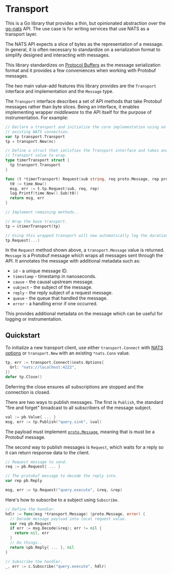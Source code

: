 # Transport

This is a Go library that provides a thin, but opinionated abstraction over the [go-nats](https://github.com/nats-io/go-nats) API. The use case is for writing services that use NATS as a transport layer.

The NATS API expects a slice of bytes as the representation of a message. In general, it is often necessary to standardize on a serialization format to simplify designed and interacting with messages.

This library standardizes on [Protocol Buffers](https://developers.google.com/protocol-buffers/) as the message serialization format and it provides a few conveniences when working with Protobuf messages.

The two main value-add features this library provides are the `Transport` interface and implementation and the `Message` type.

The `Transport` interface describes a set of API methods that take Protobuf messages rather than byte slices. Being an interface, it enables implementing wrapper *middleware* to the API itself for the purpose of instrumentation. For example:

```go
// Declare a transport and initialize the core implementation using an
// existing NATS connection.
var tp transport.Transport
tp = transport.New(nc)

// Define a struct that satisfies the Transport interface and takes another
// Transport value to wrap.
type timerTransport struct {
  tp transport.Transport
}

func (t *timerTransport) Request(sub string, req proto.Message, rep proto.Message) (*transport.Message, error) {
  t0 := time.Now()
  msg, err := t.tp.Request(sub, req, rep)
  log.Printf(time.Now().Sub(t0))
  return msg, err
}

// Implement remaining methods..

// Wrap the base transport.
tp = &timerTransport{tp}

// Using this wrapped transport will now automatically log the duration of the call.
tp.Request(...)
```

In the `Request` method shown above, a `transport.Message` value is returned. `Message` is a Protobuf message which wraps all messages sent through the API. It annotates the message with additional metadata such as:

- `id` - a unique message ID.
- `timestamp` - timestamp in nanoseconds.
- `cause` - the causal upstream message.
- `subject` - the subject of the message.
- `reply` - the reply subject of a request message.
- `queue` - the queue that handled the message.
- `error` - a handling error if one occurred.

This provides additional metadata on the message which can be useful for logging or instrumentation.

## Quickstart

To initialize a new transport client, use either `transport.Connect` with [NATS options](https://godoc.org/github.com/nats-io/go-nats#Options) or `transport.New` with an existing `*nats.Conn` value.

```go
tp, err := transport.Connect(&nats.Options{
  Url: "nats://localhost:4222",
})
defer tp.Close()
```

Deferring the close ensures all subscriptions are stopped and the connection is closed.

There are two ways to publish messages. The first is `Publish`, the standard "fire and forget" broadcast to all subscribers of the message subject.

```go
val := pb.Value{ ... }
msg, err := tp.Publish("query.sink", &val)
```

The payload must implement [`proto.Message`](https://godoc.org/github.com/golang/protobuf/proto#Message), meaning that is must be a Protobuf message.

The second way to publish messages is `Request`, which waits for a reply so it can return response data to the client.

```go
// Request message to send.
req := pb.Request{ ... }

// The protobuf message to decode the reply into.
var rep pb.Reply

msg, err := tp.Request("query.execute", &req, &rep)
```

Here's how to subscribe to a subject using `Subscribe`.

```go
// Define the handler.
hdlr := func(msg *transport.Message) (proto.Message, error) {
  // Decode message payload into local request value.
  var req pb.Request
  if err := msg.Decode(&req); err != nil {
    return nil, err
  }
  // Do things..
  return &pb.Reply{ ... }, nil
}

// Subscribe the handler.
_, err := c.Subscribe("query.execute", hdlr)
```
